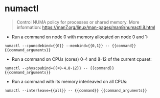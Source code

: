 # numactl

> Control NUMA policy for processes or shared memory.
> More information: <https://man7.org/linux/man-pages/man8/numactl.8.html>

- Run a command on node 0 with memory allocated on node 0 and 1:

`numactl --cpunodebind={{0}} --membind={{0,1}} -- {{command}} {{command_arguments}}`

- Run a command on CPUs (cores) 0-4 and 8-12 of the current cpuset:

`numactl --physcpubind={{+0-4,8-12}} -- {{command}} {{command_arguments}}`

- Run a command with its memory interleaved on all CPUs:

`numactl --interleave={{all}} -- {{command}} {{command_arguments}}`
